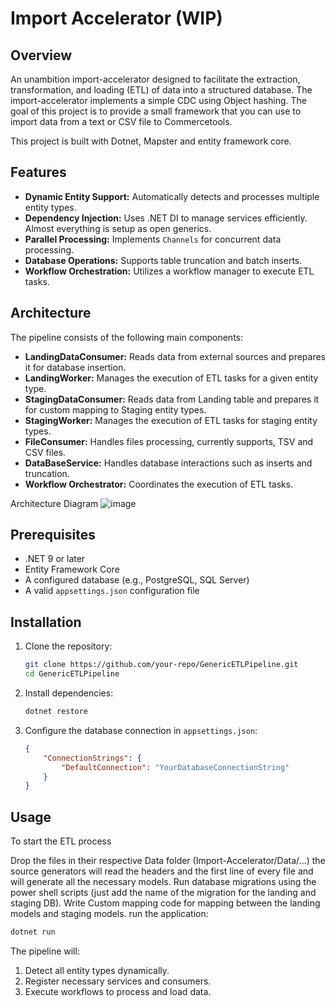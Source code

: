# Import Accelerator (WIP)

## Overview
An unambition import-accelerator designed to facilitate the extraction, transformation, and loading (ETL) of data into a structured database. The import-accelerator implements a simple CDC using Object hashing.
The goal of this project is to provide a small framework that you can use to import data from a text or CSV file to Commercetools. 

This project is built with Dotnet, Mapster and entity framework core. 

## Features
- **Dynamic Entity Support:** Automatically detects and processes multiple entity types.
- **Dependency Injection:** Uses .NET DI to manage services efficiently. Almost everything is setup as open generics.
- **Parallel Processing:** Implements `Channels` for concurrent data processing.
- **Database Operations:** Supports table truncation and batch inserts.
- **Workflow Orchestration:** Utilizes a workflow manager to execute ETL tasks.

## Architecture
The pipeline consists of the following main components:

- **LandingDataConsumer:** Reads data from external sources and prepares it for database insertion.
- **LandingWorker:** Manages the execution of ETL tasks for a given entity type.
- **StagingDataConsumer:** Reads data from Landing table and prepares it for custom mapping to Staging entity types.
- **StagingWorker:** Manages the execution of ETL tasks for staging entity types.
- **FileConsumer:** Handles files processing, currently supports, TSV and CSV files.
- **DataBaseService:** Handles database interactions such as inserts and truncation.
- **Workflow Orchestrator:** Coordinates the execution of ETL tasks.

Architecture Diagram
![image](https://github.com/user-attachments/assets/76af1338-0aed-4761-a3b3-4a71e9f61919)


## Prerequisites
- .NET 9 or later
- Entity Framework Core
- A configured database (e.g., PostgreSQL, SQL Server)
- A valid `appsettings.json` configuration file

## Installation
1. Clone the repository:
   ```sh
   git clone https://github.com/your-repo/GenericETLPipeline.git
   cd GenericETLPipeline
   ```
2. Install dependencies:
   ```sh
   dotnet restore
   ```
3. Configure the database connection in `appsettings.json`:
   ```json
   {
       "ConnectionStrings": {
           "DefaultConnection": "YourDatabaseConnectionString"
       }
   }
   ```

## Usage
To start the ETL process

Drop the files in their respective Data folder (Import-Accelerator/Data/...)
the source generators will read the headers and the first line of every file and will generate all the necessary models.
Run database migrations using the power shell scripts (just add the name of the migration for the landing and staging DB).
Write Custom mapping code for mapping between the landing models and staging models.
run the application:

```sh
dotnet run
```

The pipeline will:
1. Detect all entity types dynamically.
3. Register necessary services and consumers.
4. Execute workflows to process and load data.
